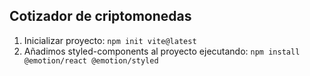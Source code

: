 ## Cotizador de criptomonedas

1. Inicializar proyecto: `npm init vite@latest`
2. Añadimos styled-components al proyecto ejecutando: `npm install @emotion/react @emotion/styled`
